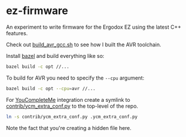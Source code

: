 # ez-firmware
An experiment to write firmware for the Ergodox EZ using the latest C++
features.

Check out [build_avr_gcc.sh](tools/cpp/avr_gcc/build_avr_gcc.sh) to see how I
built the AVR toolchain.

Install [bazel](https://docs.bazel.build/versions/master/install.html) and
build everything like so:
```bash
bazel build -c opt //...
```

To build for AVR you need to specify the `--cpu` argument:
```bash
bazel build -c opt --cpu=avr //...
```

For [YouCompleteMe](https://valloric.github.io/YouCompleteMe/#intro)
integration create a symlink to
[contrib/ycm_extra_conf.py](contrib/ycm_extra_conf.py) to the top-level of the
repo.
```bash
ln -s contrib/ycm_extra_conf.py .ycm_extra_conf.py
```
Note the fact that you're creating a hidden file here.

